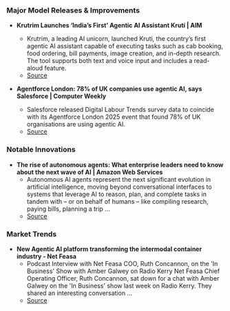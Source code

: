 ### Major Model Releases & Improvements

- **Krutrim Launches ‘India’s First’ Agentic AI Assistant Kruti | AIM**
  - Krutrim, a leading AI unicorn, launched Kruti, the country’s first agentic AI assistant capable of executing tasks such as cab booking, food ordering, bill payments, image creation, and in-depth research. The tool supports both text and voice input and includes a read-aloud feature.
  - [Source](https://analyticsindiamag.com/ai-news-updates/krutrim-launches-indias-first-agentic-ai-assistant-kruti/)

- **Agentforce London: 78% of UK companies use agentic AI, says Salesforce | Computer Weekly**
  - Salesforce released Digital Labour Trends survey data to coincide with its Agentforce London 2025 event that found 78% of UK organisations are using agentic AI.
  - [Source](https://www.computerweekly.com/news/366625741/Agentforce-London-78-of-UK-companies-use-agentic-AI-says-Salesforce)

### Notable Innovations

- **The rise of autonomous agents: What enterprise leaders need to know about the next wave of AI | Amazon Web Services**
  - Autonomous AI agents represent the next significant evolution in artificial intelligence, moving beyond conversational interfaces to systems that leverage AI to reason, plan, and complete tasks in tandem with – or on behalf of humans – like compiling research, paying bills, planning a trip ...
  - [Source](https://aws.amazon.com/blogs/aws-insights/the-rise-of-autonomous-agents-what-enterprise-leaders-need-to-know-about-the-next-wave-of-ai/)

### Market Trends

- **New Agentic AI platform transforming the intermodal container industry - Net Feasa**
  - Podcast Interview with Net Feasa COO, Ruth Concannon, on the 'In Business' Show with Amber Galwey on Radio Kerry Net Feasa Chief Operating Officer, Ruth Concannon, sat down for a chat with Amber Galwey on the 'In Business' show last week on Radio Kerry. They shared an interesting conversation ...
  - [Source](https://netfeasa.com/new-agentic-ai-platform-transforming-the-intermodal-container-industry/)